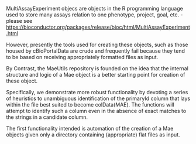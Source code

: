 MultiAssayExperiment objecs are objects in the R programming language used to store many assays relation to one phenotype, project, goal, etc. - please see https://bioconductor.org/packages/release/bioc/html/MultiAssayExperiment.html

However, presently the tools used for creating these objects, such as those housed by cBioPortalData are crude and frequently fail because they tend to be based on receiving appropriately formatted files as input.

By Contrast, the MaeUtils repository is founded on the idea that the internal structure and logic of a Mae object is a better starting point for creation of these object.

Specifically, we demonstrate more robust functionality by devoting a series of heuristics to unambiguous identification of the primaryId column that lays within the file best suited to become colData(MAE). The functions will attempt to identify such a column even in the absence of exact matches to the strings in a candidate column. 

The first functionality intended is automation of the creation of a Mae objects given only a directory containing (appropriate) flat files as input.
